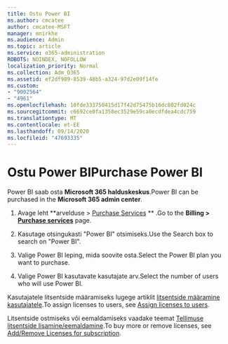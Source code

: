 ```yaml
---
title: Ostu Power BI
ms.author: cmcatee
author: cmcatee-MSFT
manager: mnirkhe
ms.audience: Admin
ms.topic: article
ms.service: o365-administration
ROBOTS: NOINDEX, NOFOLLOW
localization_priority: Normal
ms.collection: Adm_O365
ms.assetid: ef2df989-8539-48b5-a324-97d2e09f14fe
ms.custom:
- "9002564"
- "4961"
ms.openlocfilehash: 10fde333750415d17f42d75475b16dc802fd024c
ms.sourcegitcommit: c6692ce0fa1358ec3529e59ca0ecdfdea4cdc759
ms.translationtype: MT
ms.contentlocale: et-EE
ms.lasthandoff: 09/14/2020
ms.locfileid: "47693335"
---
```

# <a name="purchase-power-bi"></a><span data-ttu-id="cdd49-102">Ostu Power BI</span><span class="sxs-lookup"><span data-stu-id="cdd49-102">Purchase Power BI</span></span>

<span data-ttu-id="cdd49-103">Power BI saab osta **Microsoft 365 halduskeskus**.</span><span class="sxs-lookup"><span data-stu-id="cdd49-103">Power BI can be purchased in the **Microsoft 365 admin center**.</span></span>

1. <span data-ttu-id="cdd49-104">Avage leht \*\*arvelduse > [Purchase Services](https://go.microsoft.com/fwlink/p/?linkid=868433) \*\* .</span><span class="sxs-lookup"><span data-stu-id="cdd49-104">Go to the **Billing > [Purchase services](https://go.microsoft.com/fwlink/p/?linkid=868433)** page.</span></span>

2. <span data-ttu-id="cdd49-105">Kasutage otsingukasti "Power BI" otsimiseks.</span><span class="sxs-lookup"><span data-stu-id="cdd49-105">Use the Search box to search on "Power BI".</span></span>

3. <span data-ttu-id="cdd49-106">Valige Power BI leping, mida soovite osta.</span><span class="sxs-lookup"><span data-stu-id="cdd49-106">Select the Power BI plan you want to purchase.</span></span>

4. <span data-ttu-id="cdd49-107">Valige Power BI kasutavate kasutajate arv.</span><span class="sxs-lookup"><span data-stu-id="cdd49-107">Select the number of users who will use Power BI.</span></span>

<span data-ttu-id="cdd49-108">Kasutajatele litsentside määramiseks lugege artiklit [litsentside määramine kasutajatele](https://docs.microsoft.com/microsoft-365/admin/manage/assign-licenses-to-users?view=o365-worldwide).</span><span class="sxs-lookup"><span data-stu-id="cdd49-108">To assign licenses to users, see [Assign licenses to users](https://docs.microsoft.com/microsoft-365/admin/manage/assign-licenses-to-users?view=o365-worldwide).</span></span>

<span data-ttu-id="cdd49-109">Litsentside ostmiseks või eemaldamiseks vaadake teemat [Tellimuse litsentside lisamine/eemaldamine](https://docs.microsoft.com/microsoft-365/commerce/licenses/buy-licenses?view=o365-worldwide#add-or-remove-licenses-for-your-business-subscription).</span><span class="sxs-lookup"><span data-stu-id="cdd49-109">To buy more or remove licenses, see [Add/Remove Licenses for subscription](https://docs.microsoft.com/microsoft-365/commerce/licenses/buy-licenses?view=o365-worldwide#add-or-remove-licenses-for-your-business-subscription).</span></span>
